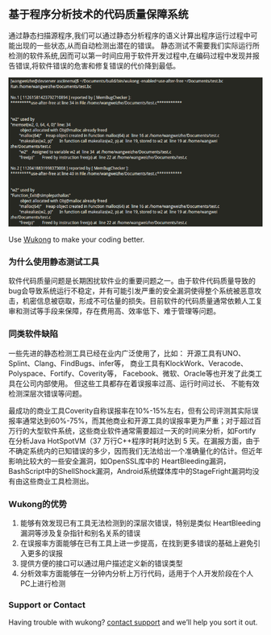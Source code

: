 ## 基于程序分析技术的代码质量保障系统

通过静态扫描源程序,我们可以通过静态分析程序的语义计算出程序运行过程中可能出现的一些状态,从而自动检测出潜在的错误。
静态测试不需要我们实际运行所检测的软件系统,因而可以第一时间应用于软件开发过程中,在编码过程中发现并报告错误,将软件错误的危害和修复错误的代价降到最低。

![cmd result](/images/res.png)

Use [Wukong](/) to make your coding better.


### 为什么使用静态测试工具

软件代码质量问题是长期困扰软件业的重要问题之一。由于软件代码质量导致的bug会导致系统运行不稳定，并有可能引发严重的安全漏洞使得整个系统被恶意攻击，机密信息被窃取，形成不可估量的损失。目前软件的代码质量通常依赖人工复审和测试等手段来保障，存在费用高、效率低下、难于管理等问题。

### 同类软件缺陷

一些先进的静态检测工具已经在业内广泛使用了，比如：
开源工具有UNO、Splint、Clang、FindBugs、infer等，
商业工具有KlockWork、Veracode、Polyspace、Fortify、Coverity等，
Facebook、微软、Oracle等也开发了此类工具在公司内部使用。
但这些工具都存在着误报率过高、运行时间过长、 不能有效检测深层次错误等问题。

最成功的商业工具Coverity自称误报率在10%-15%左右，但有公司评测其实际误报率通常达到60%-75%，而其他商业和开源工具的误报率更为严重；对于超过百万行的大型软件系统，这些商业软件通常需要超过一天的时间来分析，如Fortify在分析Java HotSpotVM（37 万行C++程序时耗时达到 5 天。在漏报方面，由于不确定系统内的已知错误的多少，因而我们无法给出一个准确量化的估计。但近年影响比较大的一些安全漏洞，如OpenSSL库中的 HeartBleeding漏洞，BashScript中的ShellShock漏洞，Android系统媒体库中的StageFright漏洞均没有由这些商业工具检测出。


### Wukong的优势

1. 能够有效发现已有工具无法检测到的深层次错误，特别是类似 HeartBleeding 漏洞等涉及复杂指针和别名关系的错误
2. 在误报率方面能够在已有工具上进一步提高，在找到更多错误的基础上避免引入更多的误报
3. 提供方便的接口可以通过用户描述定义新的错误类型
4. 分析效率方面能够在一分钟内分析上万行代码，适用于个人开发阶段在个人PC上进行检测


### Support or Contact

Having trouble with wukong? [contact support](mailto:676760359@qq.com) and we’ll help you sort it out.
